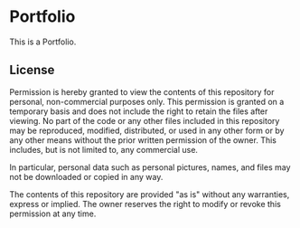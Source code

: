 # Portfolio

This is a Portfolio.

## License

Permission is hereby granted to view the contents of this repository for personal, non-commercial purposes only. This permission is granted on a temporary basis and does not include the right to retain the files after viewing. No part of the code or any other files included in this repository may be reproduced, modified, distributed, or used in any other form or by any other means without the prior written permission of the owner. This includes, but is not limited to, any commercial use.

In particular, personal data such as personal pictures, names, and files may not be downloaded or copied in any way.

The contents of this repository are provided "as is" without any warranties, express or implied. The owner reserves the right to modify or revoke this permission at any time.
